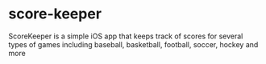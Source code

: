 # score-keeper
ScoreKeeper is a simple iOS app that keeps track of scores for several types of games including baseball, basketball, football, soccer, hockey and more
